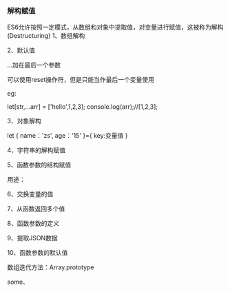 ### 解构赋值

ES6允许按照一定模式，从数组和对象中提取值，对变量进行赋值，这被称为解构(Destructuring)
1、数组解构

2、默认值

...加在最后一个参数

可以使用reset操作符，但是只能当作最后一个变量使用

eg:

let[str,...arr] = ['hello',1,2,3];
console.log(arr);//[1,2,3];

3、对象解构

let {
    name：'zs',
    age：'15'
}={
    key:变量值
}

4、字符串的解构赋值

5、函数参数的结构赋值

用途：

6、交换变量的值

7、从函数返回多个值

8、函数参数的定义

9、提取JSON数据

10、函数参数的默认值

数组迭代方法：Array.prototype 

some、
